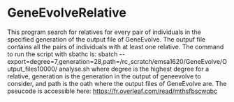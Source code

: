 # GeneEvolveRelative
This program search for relatives for every pair of individuals in the specified generation of the output file of GeneEvolve.
The outpuf file contains all the pairs of individuals with at least one relative.
The command to run the script with sbathc is:
sbatch --export=degree=7,generation=28,path=/rc_scratch/emsa1620/GeneEvolve/Output_files10000/ analyse.sh
where degree is the highest degree for a relative, generation is the generation in the output of geneevolve to consider, and path is the oath where the output files of GeneEvolve are.
The pseucode is accessible here:
https://fr.overleaf.com/read/mthsfbscwqbc
